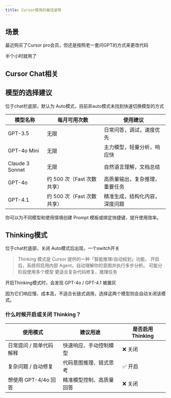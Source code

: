 ```yaml
---
title: Cursor使用的最佳姿势
---
```


## 场景



最近购买了Cursor pro会员，但还是按照老一套问GPT的方式来更改代码

半个小时就用了


## Cursor Chat相关

## 模型的选择建议

位于chat栏底部，默认为 Auto模式，目前非auto模式未找到快速切换模型的方式

| 模型名称        | 每月可用次数               | 使用建议                       |
| --------------- | -------------------------- | ------------------------------ |
| GPT-3.5         | 无限                       | 日常问答，调试，速度优先       |
| GPT-4o Mini     | 无限                       | 主力模型，轻量分析，响应快     |
| Claude 3 Sonnet | 无限                       | 自然语言理解，文档总结         |
| GPT-4o          | 约 500 次（Fast 次数共享） | 高质量输出，复杂推理，重要任务 |
| GPT-4.1         | 约 500 次（Fast 次数共享） | 精准生成，结构化内容，深度问题 |

你可以为不同模型和使用情境创建 Prompt 模板或绑定快捷键，提升使用效率。

## Thinking模式

位于chat栏底部，关闭 Auto模式后出现，一个switch开关

> Thinking 模式是 Cursor 提供的一种「智能推理/自动规划」功能，
> 开启后，系统将启用内部 Agent，自动理解你的意图并执行多步分析。
> 可能分阶段使用多个模型 更适合复杂代码修复、推理任务

开启Thinking模式时，会发现 GPT-4o / GPT-4.1 被置灰

因为它们响应慢、成本高，不适合长链式调用，选择这两个模型则会自动关闭该模式。



### 什么时候开启或关闭 Thinking？

| 使用模式                | 建议用途                 | 是否启用 Thinking |
| ----------------------- | ------------------------ | ----------------- |
| 日常提问 / 简单代码解释 | 快速响应、手动控制模型   | ❌ 关闭            |
| 复杂问题 / 自动修复     | 代码意图推理、链式思考   | ✅ 开启            |
| 想使用 GPT-4/4o 回答    | 精准模型控制、高质量回答 | ❌ 关闭            |

